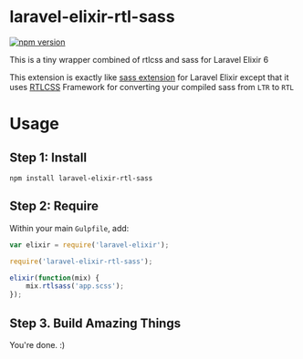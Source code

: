 # laravel-elixir-rtl-sass
[![npm version](https://badge.fury.io/js/laravel-elixir-rtl-sass.svg)](https://badge.fury.io/js/laravel-elixir-rtl-sass)

This is a tiny wrapper combined of rtlcss and sass for Laravel Elixir 6

This extension is exactly like [sass extension](https://laravel.com/docs/5.3/elixir#sass) for Laravel Elixir except that it uses [RTLCSS](http://rtlcss.com/) Framework for converting your compiled sass from `LTR` to `RTL`

# Usage

## Step 1: Install

```
npm install laravel-elixir-rtl-sass
```

## Step 2: Require

Within your main `Gulpfile`, add:

```js
var elixir = require('laravel-elixir');

require('laravel-elixir-rtl-sass');

elixir(function(mix) {
    mix.rtlsass('app.scss');
});
```

## Step 3. Build Amazing Things

You're done. :)
